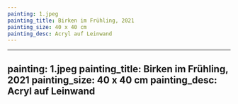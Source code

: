 ```yaml
---
painting: 1.jpeg
painting_title: Birken im Frühling, 2021
painting_size: 40 x 40 cm
painting_desc: Acryl auf Leinwand
---
```

---
painting: 1.jpeg
painting_title: Birken im Frühling, 2021
painting_size: 40 x 40 cm
painting_desc: Acryl auf Leinwand
---

